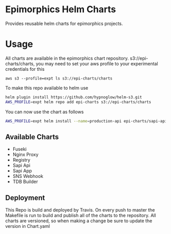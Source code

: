# Epimorphics Helm Charts

Provides reusable helm charts for epimorphics projects.

# Usage

All charts are available in the epimorphics chart repository. s3://epi-charts/charts, you may need to set your aws profile to your experimental credentials for this

`aws s3 --profile=expt ls s3://epi-charts/charts`

To make this repo available to helm use

```bash
helm plugin install https://github.com/hypnoglow/helm-s3.git
AWS_PROFILE=expt helm repo add epi-charts s3://epi-charts/charts
```

You can now use the chart as follows 

```bash
AWS_PROFILE=expt helm install --name=production-api epi-charts/sapi-api
```

## Available Charts

- Fuseki
- Nginx Proxy
- Registry
- Sapi Api
- Sapi App
- SNS Webhook
- TDB Builder

## Deployment

This Repo is build and deployed by Travis. On every push to master the Makefile is run to build and publish all of the charts to the repository. All charts are versioned, so when making a change be sure to update the version in Chart.yaml
